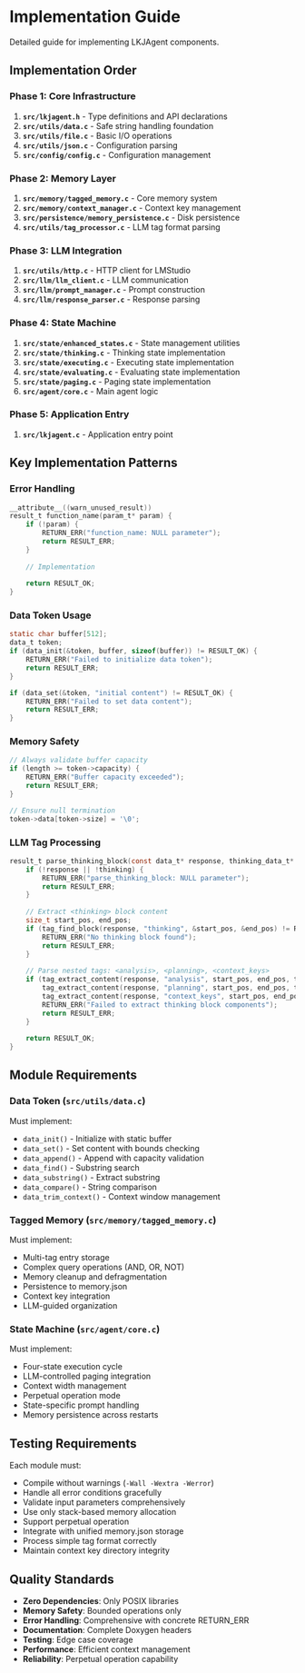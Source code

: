 # Implementation Guide

Detailed guide for implementing LKJAgent components.

## Implementation Order

### Phase 1: Core Infrastructure

1. **`src/lkjagent.h`** - Type definitions and API declarations
2. **`src/utils/data.c`** - Safe string handling foundation
3. **`src/utils/file.c`** - Basic I/O operations
4. **`src/utils/json.c`** - Configuration parsing
5. **`src/config/config.c`** - Configuration management

### Phase 2: Memory Layer

1. **`src/memory/tagged_memory.c`** - Core memory system
2. **`src/memory/context_manager.c`** - Context key management
3. **`src/persistence/memory_persistence.c`** - Disk persistence
4. **`src/utils/tag_processor.c`** - LLM tag format parsing

### Phase 3: LLM Integration

1. **`src/utils/http.c`** - HTTP client for LMStudio
2. **`src/llm/llm_client.c`** - LLM communication
3. **`src/llm/prompt_manager.c`** - Prompt construction
4. **`src/llm/response_parser.c`** - Response parsing

### Phase 4: State Machine

1. **`src/state/enhanced_states.c`** - State management utilities
2. **`src/state/thinking.c`** - Thinking state implementation
3. **`src/state/executing.c`** - Executing state implementation
4. **`src/state/evaluating.c`** - Evaluating state implementation
5. **`src/state/paging.c`** - Paging state implementation
6. **`src/agent/core.c`** - Main agent logic

### Phase 5: Application Entry

1. **`src/lkjagent.c`** - Application entry point

## Key Implementation Patterns

### Error Handling

```c
__attribute__((warn_unused_result))
result_t function_name(param_t* param) {
    if (!param) {
        RETURN_ERR("function_name: NULL parameter");
        return RESULT_ERR;
    }
    
    // Implementation
    
    return RESULT_OK;
}
```

### Data Token Usage

```c
static char buffer[512];
data_t token;
if (data_init(&token, buffer, sizeof(buffer)) != RESULT_OK) {
    RETURN_ERR("Failed to initialize data token");
    return RESULT_ERR;
}

if (data_set(&token, "initial content") != RESULT_OK) {
    RETURN_ERR("Failed to set data content");
    return RESULT_ERR;
}
```

### Memory Safety

```c
// Always validate buffer capacity
if (length >= token->capacity) {
    RETURN_ERR("Buffer capacity exceeded");
    return RESULT_ERR;
}

// Ensure null termination
token->data[token->size] = '\0';
```

### LLM Tag Processing

```c
result_t parse_thinking_block(const data_t* response, thinking_data_t* thinking) {
    if (!response || !thinking) {
        RETURN_ERR("parse_thinking_block: NULL parameter");
        return RESULT_ERR;
    }
    
    // Extract <thinking> block content
    size_t start_pos, end_pos;
    if (tag_find_block(response, "thinking", &start_pos, &end_pos) != RESULT_OK) {
        RETURN_ERR("No thinking block found");
        return RESULT_ERR;
    }
    
    // Parse nested tags: <analysis>, <planning>, <context_keys>
    if (tag_extract_content(response, "analysis", start_pos, end_pos, thinking->analysis) != RESULT_OK ||
        tag_extract_content(response, "planning", start_pos, end_pos, thinking->planning) != RESULT_OK ||
        tag_extract_content(response, "context_keys", start_pos, end_pos, thinking->context_keys) != RESULT_OK) {
        RETURN_ERR("Failed to extract thinking block components");
        return RESULT_ERR;
    }
    
    return RESULT_OK;
}
```

## Module Requirements

### Data Token (`src/utils/data.c`)

Must implement:
- `data_init()` - Initialize with static buffer
- `data_set()` - Set content with bounds checking
- `data_append()` - Append with capacity validation
- `data_find()` - Substring search
- `data_substring()` - Extract substring
- `data_compare()` - String comparison
- `data_trim_context()` - Context window management

### Tagged Memory (`src/memory/tagged_memory.c`)

Must implement:
- Multi-tag entry storage
- Complex query operations (AND, OR, NOT)
- Memory cleanup and defragmentation
- Persistence to memory.json
- Context key integration
- LLM-guided organization

### State Machine (`src/agent/core.c`)

Must implement:
- Four-state execution cycle
- LLM-controlled paging integration
- Context width management
- Perpetual operation mode
- State-specific prompt handling
- Memory persistence across restarts

## Testing Requirements

Each module must:
- Compile without warnings (`-Wall -Wextra -Werror`)
- Handle all error conditions gracefully
- Validate input parameters comprehensively
- Use only stack-based memory allocation
- Support perpetual operation
- Integrate with unified memory.json storage
- Process simple tag format correctly
- Maintain context key directory integrity

## Quality Standards

- **Zero Dependencies**: Only POSIX libraries
- **Memory Safety**: Bounded operations only
- **Error Handling**: Comprehensive with concrete RETURN_ERR
- **Documentation**: Complete Doxygen headers
- **Testing**: Edge case coverage
- **Performance**: Efficient context management
- **Reliability**: Perpetual operation capability
